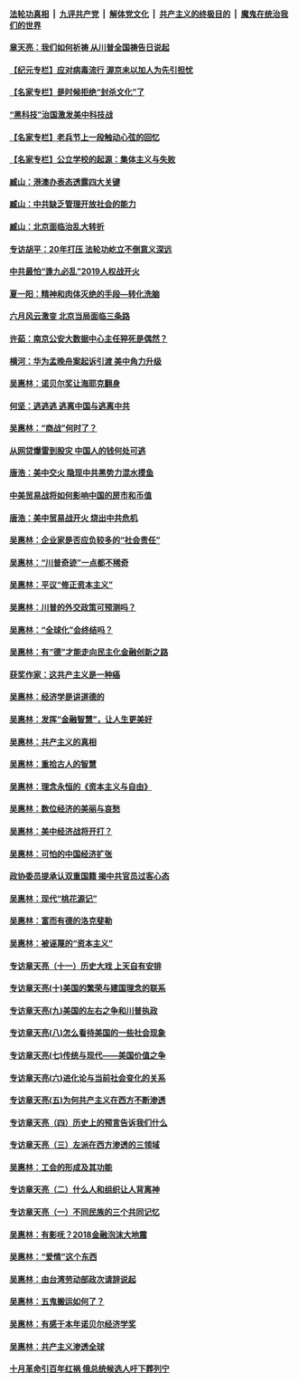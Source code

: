 

####  [法轮功真相](../../../../basic/blob/master/README.md?t=07110102) &nbsp;|&nbsp; [九评共产党](../../../../9ping.md/blob/master/README.md?t=07110102) &nbsp;|&nbsp; [解体党文化](../../../../jtdwh.md/blob/master/README.md?t=07110102)  &nbsp;|&nbsp; [共产主义的终极目的](../../../../gczydzjmd.md/blob/master/README.md?t=07110102) &nbsp;|&nbsp; [魔鬼在统治我们的世界](../../../../mgztzwmdsj.md/blob/master/README.md?t=07110102) 

#### [章天亮：我们如何祈祷 从川普全国祷告日说起](../pages/nsc423/n11944627.md?t=07110102) 

#### [【纪元专栏】应对病毒流行 渥京未以加人为先引担忧](../pages/nsc423/n11875714.md?t=07110102) 

#### [【名家专栏】是时候拒绝“封杀文化”了](../pages/nsc423/n11814093.md?t=07110102) 

#### [“黑科技”治国激发美中科技战](../pages/nsc423/n11638056.md?t=07110102) 

#### [【名家专栏】老兵节上一段触动心弦的回忆](../pages/nsc423/n11646016.md?t=07110102) 

#### [【名家专栏】公立学校的起源：集体主义与失败](../pages/nsc423/n11601833.md?t=07110102) 

#### [臧山：港澳办表态透露四大关键](../pages/nsc423/n11421628.md?t=07110102) 

#### [臧山：中共缺乏管理开放社会的能力](../pages/nsc423/n11407457.md?t=07110102) 

#### [臧山：北京面临治乱大转折](../pages/nsc423/n11406895.md?t=07110102) 

#### [专访胡平：20年打压 法轮功屹立不倒意义深远](../pages/nsc423/n11398800.md?t=07110102) 

#### [中共最怕“逢九必乱”2019人权战开火](../pages/nsc423/n11385248.md?t=07110102) 

#### [夏一阳：精神和肉体灭绝的手段—转化洗脑](../pages/nsc423/n11368250.md?t=07110102) 

#### [六月风云激变 北京当局面临三条路](../pages/nsc423/n11313668.md?t=07110102) 

#### [许茹：南京公安大数据中心主任猝死是偶然？](../pages/nsc423/n11064744.md?t=07110102) 

#### [横河：华为孟晚舟案起诉引渡 美中角力升级](../pages/nsc423/n11027230.md?t=07110102) 

#### [吴惠林：诺贝尔奖让海耶克翻身](../pages/nsc423/n10890049.md?t=07110102) 

#### [何坚：逃逃逃 逃离中国与逃离中共](../pages/nsc423/n10592891.md?t=07110102) 

#### [吴惠林：“商战”何时了？](../pages/nsc423/n10573558.md?t=07110102) 

#### [从网贷爆雷到股灾 中国人的钱何处可逃](../pages/nsc423/n10572800.md?t=07110102) 

#### [唐浩：美中交火 隐现中共黑势力混水摸鱼](../pages/nsc423/n10544040.md?t=07110102) 

#### [中美贸易战将如何影响中国的房市和币值](../pages/nsc423/n10543697.md?t=07110102) 

#### [唐浩：美中贸易战开火 烧出中共危机](../pages/nsc423/n10540126.md?t=07110102) 

#### [吴惠林：企业家是否应负较多的“社会责任”](../pages/nsc423/n10535022.md?t=07110102) 

#### [吴惠林：“川普奇迹”一点都不稀奇](../pages/nsc423/n10512808.md?t=07110102) 

#### [吴惠林：平议“修正资本主义”](../pages/nsc423/n10495724.md?t=07110102) 

#### [吴惠林：川普的外交政策可预测吗？](../pages/nsc423/n10462387.md?t=07110102) 

#### [吴惠林：“全球化”会终结吗？](../pages/nsc423/n10452838.md?t=07110102) 

#### [吴惠林：有“德”才能走向民主化金融创新之路](../pages/nsc423/n10432292.md?t=07110102) 

#### [获奖作家：这共产主义是一种癌](../pages/nsc423/n10431541.md?t=07110102) 

#### [吴惠林：经济学是讲道德的](../pages/nsc423/n10398014.md?t=07110102) 

#### [吴惠林：发挥“金融智慧”，让人生更美好](../pages/nsc423/n10375019.md?t=07110102) 

#### [吴惠林：共产主义的真相](../pages/nsc423/n10351394.md?t=07110102) 

#### [吴惠林：重拾古人的智慧](../pages/nsc423/n10337691.md?t=07110102) 

#### [吴惠林：理念永恒的《资本主义与自由》](../pages/nsc423/n10316274.md?t=07110102) 

#### [吴惠林：数位经济的美丽与哀愁](../pages/nsc423/n10292946.md?t=07110102) 

#### [吴惠林：美中经济战将开打？](../pages/nsc423/n10258825.md?t=07110102) 

#### [吴惠林：可怕的中国经济扩张](../pages/nsc423/n10219147.md?t=07110102) 

#### [政协委员提承认双重国籍 揭中共官员过客心态](../pages/nsc423/n10208809.md?t=07110102) 

#### [吴惠林：现代“桃花源记”](../pages/nsc423/n10185234.md?t=07110102) 

#### [吴惠林：富而有德的洛克斐勒](../pages/nsc423/n10142264.md?t=07110102) 

#### [吴惠林：被诬蔑的“资本主义”](../pages/nsc423/n10124816.md?t=07110102) 

#### [专访章天亮（十一）历史大戏 上天自有安排](../pages/nsc423/n10094905.md?t=07110102) 

#### [专访章天亮(十)美国的繁荣与建国理念的联系](../pages/nsc423/n10094899.md?t=07110102) 

#### [专访章天亮(九)美国的左右之争和川普执政](../pages/nsc423/n10094889.md?t=07110102) 

#### [专访章天亮(八)怎么看待美国的一些社会现象](../pages/nsc423/n10094857.md?t=07110102) 

#### [专访章天亮(七)传统与现代——美国价值之争](../pages/nsc423/n10093140.md?t=07110102) 

#### [专访章天亮(六)进化论与当前社会变化的关系](../pages/nsc423/n10092036.md?t=07110102) 

#### [专访章天亮(五)为何共产主义在西方不断渗透](../pages/nsc423/n10083620.md?t=07110102) 

#### [专访章天亮（四）历史上的预言告诉我们什么](../pages/nsc423/n10083606.md?t=07110102) 

#### [专访章天亮（三）左派在西方渗透的三领域](../pages/nsc423/n10081115.md?t=07110102) 

#### [吴惠林：工会的形成及其功能](../pages/nsc423/n10080633.md?t=07110102) 

#### [专访章天亮（二）什么人和组织让人背离神](../pages/nsc423/n10076637.md?t=07110102) 

#### [专访章天亮（一）不同民族的三个共同记忆](../pages/nsc423/n10074188.md?t=07110102) 

#### [吴惠林：有影呒？2018金融泡沫大地震](../pages/nsc423/n10040534.md?t=07110102) 

#### [吴惠林：“爱情”这个东西](../pages/nsc423/n10019423.md?t=07110102) 

#### [吴惠林：由台湾劳动部政次请辞说起](../pages/nsc423/n9979679.md?t=07110102) 

#### [吴惠林：五鬼搬运如何了？](../pages/nsc423/n9925338.md?t=07110102) 

#### [吴惠林：有感于本年诺贝尔经济学奖](../pages/nsc423/n9871883.md?t=07110102) 

#### [吴惠林：共产主义渗透全球](../pages/nsc423/n9812748.md?t=07110102) 

#### [十月革命引百年红祸 俄总统候选人吁下葬列宁](../pages/nsc423/n9810182.md?t=07110102) 

